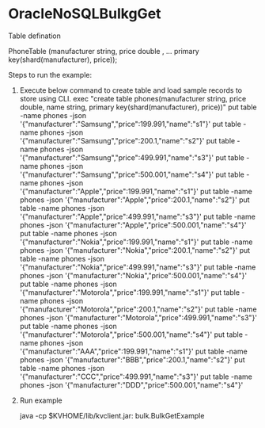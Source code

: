 # OracleNoSQLBulkgGet

Table defination

PhoneTable (manufacturer string,
               price double , 
               …
               primary key(shard(manufacturer), price));


Steps to run the example:
1. Execute below command to create table and load sample records to store using CLI.
    exec "create table phones(manufacturer string, price double, name string, primary key(shard(manufacturer), price))"
    put table -name phones -json '{"manufacturer":"Samsung","price":199.991,"name":"s1"}'
    put table -name phones -json '{"manufacturer":"Samsung","price":200.1,"name":"s2"}'
    put table -name phones -json '{"manufacturer":"Samsung","price":499.991,"name":"s3"}'
    put table -name phones -json '{"manufacturer":"Samsung","price":500.001,"name":"s4"}'
    put table -name phones -json '{"manufacturer":"Apple","price":199.991,"name":"s1"}'
    put table -name phones -json '{"manufacturer":"Apple","price":200.1,"name":"s2"}'
    put table -name phones -json '{"manufacturer":"Apple","price":499.991,"name":"s3"}'
    put table -name phones -json '{"manufacturer":"Apple","price":500.001,"name":"s4"}'
    put table -name phones -json '{"manufacturer":"Nokia","price":199.991,"name":"s1"}'
    put table -name phones -json '{"manufacturer":"Nokia","price":200.1,"name":"s2"}'
    put table -name phones -json '{"manufacturer":"Nokia","price":499.991,"name":"s3"}'
    put table -name phones -json '{"manufacturer":"Nokia","price":500.001,"name":"s4"}'
    put table -name phones -json '{"manufacturer":"Motorola","price":199.991,"name":"s1"}'
    put table -name phones -json '{"manufacturer":"Motorola","price":200.1,"name":"s2"}'
    put table -name phones -json '{"manufacturer":"Motorola","price":499.991,"name":"s3"}'
    put table -name phones -json '{"manufacturer":"Motorola","price":500.001,"name":"s4"}'
    put table -name phones -json '{"manufacturer":"AAA","price":199.991,"name":"s1"}'
    put table -name phones -json '{"manufacturer":"BBB","price":200.1,"name":"s2"}'
    put table -name phones -json '{"manufacturer":"CCC","price":499.991,"name":"s3"}'
    put table -name phones -json '{"manufacturer":"DDD","price":500.001,"name":"s4"}'

2. Run example

    java -cp $KVHOME/lib/kvclient.jar:<path-to-example-class> bulk.BulkGetExample

